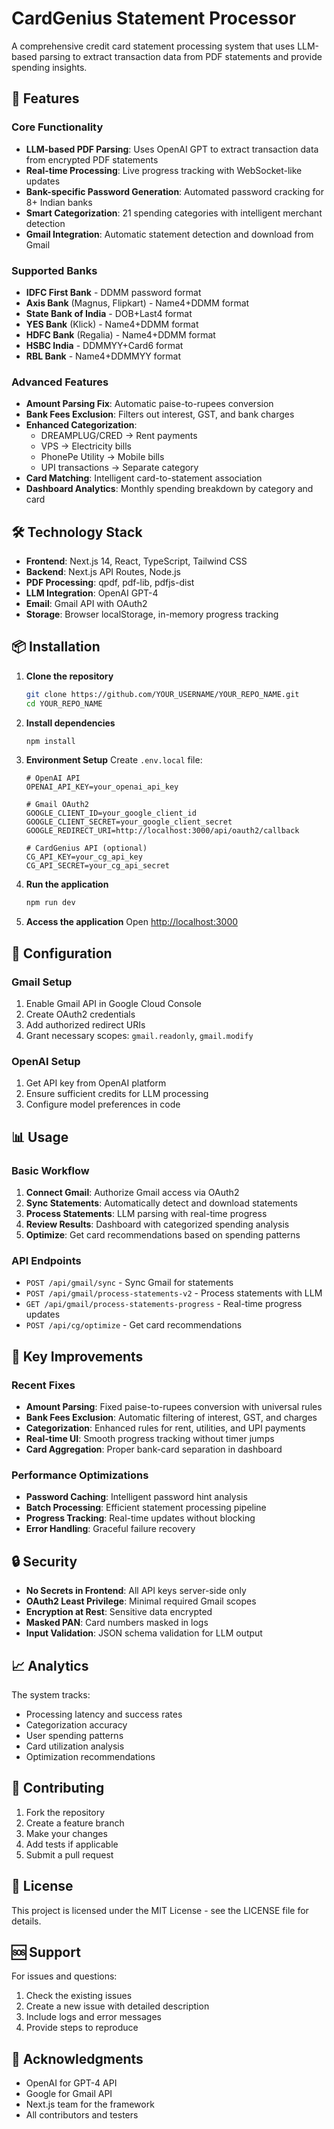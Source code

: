 # CardGenius Statement Processor

A comprehensive credit card statement processing system that uses LLM-based parsing to extract transaction data from PDF statements and provide spending insights.

## 🚀 Features

### Core Functionality
- **LLM-based PDF Parsing**: Uses OpenAI GPT to extract transaction data from encrypted PDF statements
- **Real-time Processing**: Live progress tracking with WebSocket-like updates
- **Bank-specific Password Generation**: Automated password cracking for 8+ Indian banks
- **Smart Categorization**: 21 spending categories with intelligent merchant detection
- **Gmail Integration**: Automatic statement detection and download from Gmail

### Supported Banks
- **IDFC First Bank** - DDMM password format
- **Axis Bank** (Magnus, Flipkart) - Name4+DDMM format
- **State Bank of India** - DOB+Last4 format
- **YES Bank** (Klick) - Name4+DDMM format
- **HDFC Bank** (Regalia) - Name4+DDMM format
- **HSBC India** - DDMMYY+Card6 format
- **RBL Bank** - Name4+DDMMYY format

### Advanced Features
- **Amount Parsing Fix**: Automatic paise-to-rupees conversion
- **Bank Fees Exclusion**: Filters out interest, GST, and bank charges
- **Enhanced Categorization**: 
  - DREAMPLUG/CRED → Rent payments
  - VPS → Electricity bills
  - PhonePe Utility → Mobile bills
  - UPI transactions → Separate category
- **Card Matching**: Intelligent card-to-statement association
- **Dashboard Analytics**: Monthly spending breakdown by category and card

## 🛠️ Technology Stack

- **Frontend**: Next.js 14, React, TypeScript, Tailwind CSS
- **Backend**: Next.js API Routes, Node.js
- **PDF Processing**: qpdf, pdf-lib, pdfjs-dist
- **LLM Integration**: OpenAI GPT-4
- **Email**: Gmail API with OAuth2
- **Storage**: Browser localStorage, in-memory progress tracking

## 📦 Installation

1. **Clone the repository**
   ```bash
   git clone https://github.com/YOUR_USERNAME/YOUR_REPO_NAME.git
   cd YOUR_REPO_NAME
   ```

2. **Install dependencies**
   ```bash
   npm install
   ```

3. **Environment Setup**
   Create `.env.local` file:
   ```env
   # OpenAI API
   OPENAI_API_KEY=your_openai_api_key
   
   # Gmail OAuth2
   GOOGLE_CLIENT_ID=your_google_client_id
   GOOGLE_CLIENT_SECRET=your_google_client_secret
   GOOGLE_REDIRECT_URI=http://localhost:3000/api/oauth2/callback
   
   # CardGenius API (optional)
   CG_API_KEY=your_cg_api_key
   CG_API_SECRET=your_cg_api_secret
   ```

4. **Run the application**
   ```bash
   npm run dev
   ```

5. **Access the application**
   Open [http://localhost:3000](http://localhost:3000)

## 🔧 Configuration

### Gmail Setup
1. Enable Gmail API in Google Cloud Console
2. Create OAuth2 credentials
3. Add authorized redirect URIs
4. Grant necessary scopes: `gmail.readonly`, `gmail.modify`

### OpenAI Setup
1. Get API key from OpenAI platform
2. Ensure sufficient credits for LLM processing
3. Configure model preferences in code

## 📊 Usage

### Basic Workflow
1. **Connect Gmail**: Authorize Gmail access via OAuth2
2. **Sync Statements**: Automatically detect and download statements
3. **Process Statements**: LLM parsing with real-time progress
4. **Review Results**: Dashboard with categorized spending analysis
5. **Optimize**: Get card recommendations based on spending patterns

### API Endpoints
- `POST /api/gmail/sync` - Sync Gmail for statements
- `POST /api/gmail/process-statements-v2` - Process statements with LLM
- `GET /api/gmail/process-statements-progress` - Real-time progress updates
- `POST /api/cg/optimize` - Get card recommendations

## 🎯 Key Improvements

### Recent Fixes
- **Amount Parsing**: Fixed paise-to-rupees conversion with universal rules
- **Bank Fees Exclusion**: Automatic filtering of interest, GST, and charges
- **Categorization**: Enhanced rules for rent, utilities, and UPI payments
- **Real-time UI**: Smooth progress tracking without timer jumps
- **Card Aggregation**: Proper bank-card separation in dashboard

### Performance Optimizations
- **Password Caching**: Intelligent password hint analysis
- **Batch Processing**: Efficient statement processing pipeline
- **Progress Tracking**: Real-time updates without blocking
- **Error Handling**: Graceful failure recovery

## 🔒 Security

- **No Secrets in Frontend**: All API keys server-side only
- **OAuth2 Least Privilege**: Minimal required Gmail scopes
- **Encryption at Rest**: Sensitive data encrypted
- **Masked PAN**: Card numbers masked in logs
- **Input Validation**: JSON schema validation for LLM output

## 📈 Analytics

The system tracks:
- Processing latency and success rates
- Categorization accuracy
- User spending patterns
- Card utilization analysis
- Optimization recommendations

## 🤝 Contributing

1. Fork the repository
2. Create a feature branch
3. Make your changes
4. Add tests if applicable
5. Submit a pull request

## 📄 License

This project is licensed under the MIT License - see the LICENSE file for details.

## 🆘 Support

For issues and questions:
1. Check the existing issues
2. Create a new issue with detailed description
3. Include logs and error messages
4. Provide steps to reproduce

## 🎉 Acknowledgments

- OpenAI for GPT-4 API
- Google for Gmail API
- Next.js team for the framework
- All contributors and testers